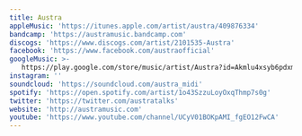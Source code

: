 ```yaml
---
title: Austra
appleMusic: 'https://itunes.apple.com/artist/austra/409876334'
bandcamp: 'https://austramusic.bandcamp.com'
discogs: 'https://www.discogs.com/artist/2101535-Austra'
facebook: 'https://www.facebook.com/austraofficial'
googleMusic: >-
   https://play.google.com/store/music/artist/Austra?id=Akmlu4xsyb6pdxmz53ejn7bvu4u
instagram: ''
soundcloud: 'https://soundcloud.com/austra_midi'
spotify: 'https://open.spotify.com/artist/1o43SzzuLoyOxqThmp7s0g'
twitter: 'https://twitter.com/austratalks'
website: 'http://austramusic.com'
youtube: 'https://www.youtube.com/channel/UCyV01BOKpAMI_fgEO12FwCA'
---
```

